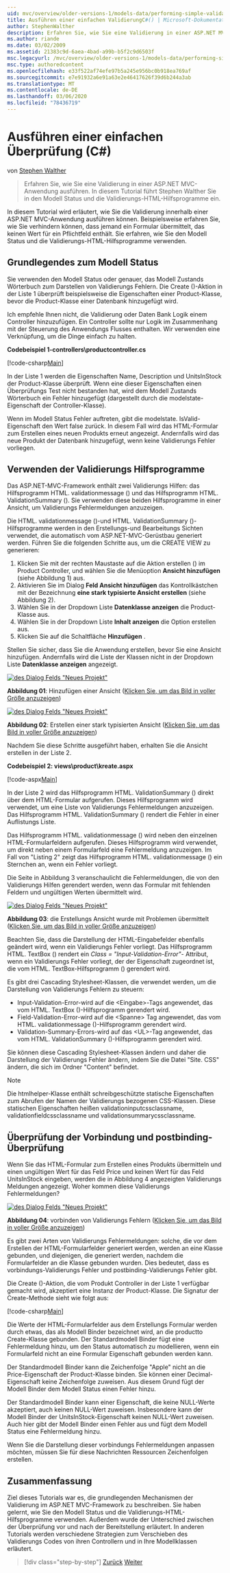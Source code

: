 ```yaml
---
uid: mvc/overview/older-versions-1/models-data/performing-simple-validation-cs
title: Ausführen einer einfachen ValidierungC#() | Microsoft-Dokumentation
author: StephenWalther
description: Erfahren Sie, wie Sie eine Validierung in einer ASP.NET MVC-Anwendung ausführen. In diesem Tutorial führt Stephen Walther Sie in den Modell Status und das Validierungs-HTML-Hilfsprogramm ein...
ms.author: riande
ms.date: 03/02/2009
ms.assetid: 21383c9d-6aea-4bad-a99b-b5f2c9d6503f
msc.legacyurl: /mvc/overview/older-versions-1/models-data/performing-simple-validation-cs
msc.type: authoredcontent
ms.openlocfilehash: e33f522af74efe97b5a245e956bc0b918ea769af
ms.sourcegitcommit: e7e91932a6e91a63e2e46417626f39d6b244a3ab
ms.translationtype: MT
ms.contentlocale: de-DE
ms.lasthandoff: 03/06/2020
ms.locfileid: "78436719"
---
```

# <a name="performing-simple-validation-c"></a>Ausführen einer einfachen Überprüfung (C#)

von [Stephen Walther](https://github.com/StephenWalther)

> Erfahren Sie, wie Sie eine Validierung in einer ASP.NET MVC-Anwendung ausführen. In diesem Tutorial führt Stephen Walther Sie in den Modell Status und die Validierungs-HTML-Hilfsprogramme ein.

In diesem Tutorial wird erläutert, wie Sie die Validierung innerhalb einer ASP.NET MVC-Anwendung ausführen können. Beispielsweise erfahren Sie, wie Sie verhindern können, dass jemand ein Formular übermittelt, das keinen Wert für ein Pflichtfeld enthält. Sie erfahren, wie Sie den Modell Status und die Validierungs-HTML-Hilfsprogramme verwenden.

## <a name="understanding-model-state"></a>Grundlegendes zum Modell Status

Sie verwenden den Modell Status oder genauer, das Modell Zustands Wörterbuch zum Darstellen von Validierungs Fehlern. Die Create ()-Aktion in der Liste 1 überprüft beispielsweise die Eigenschaften einer Product-Klasse, bevor die Product-Klasse einer Datenbank hinzugefügt wird.

Ich empfehle Ihnen nicht, die Validierung oder Daten Bank Logik einem Controller hinzuzufügen. Ein Controller sollte nur Logik im Zusammenhang mit der Steuerung des Anwendungs Flusses enthalten. Wir verwenden eine Verknüpfung, um die Dinge einfach zu halten.

**Codebeispiel 1-controllers\productcontroller.cs**

[!code-csharp[Main](performing-simple-validation-cs/samples/sample1.cs)]

In der Liste 1 werden die Eigenschaften Name, Description und UnitsInStock der Product-Klasse überprüft. Wenn eine dieser Eigenschaften einen Überprüfungs Test nicht bestanden hat, wird dem Modell Zustands Wörterbuch ein Fehler hinzugefügt (dargestellt durch die modelstate-Eigenschaft der Controller-Klasse).

Wenn im Modell Status Fehler auftreten, gibt die modelstate. IsValid-Eigenschaft den Wert false zurück. In diesem Fall wird das HTML-Formular zum Erstellen eines neuen Produkts erneut angezeigt. Andernfalls wird das neue Produkt der Datenbank hinzugefügt, wenn keine Validierungs Fehler vorliegen.

## <a name="using-the-validation-helpers"></a>Verwenden der Validierungs Hilfsprogramme

Das ASP.NET-MVC-Framework enthält zwei Validierungs Hilfen: das Hilfsprogramm HTML. validationmessage () und das Hilfsprogramm HTML. ValidationSummary (). Sie verwenden diese beiden Hilfsprogramme in einer Ansicht, um Validierungs Fehlermeldungen anzuzeigen.

Die HTML. validationmessage ()-und HTML. ValidationSummary ()-Hilfsprogramme werden in den Erstellungs-und Bearbeitungs Sichten verwendet, die automatisch vom ASP.NET-MVC-Gerüstbau generiert werden. Führen Sie die folgenden Schritte aus, um die CREATE VIEW zu generieren:

1. Klicken Sie mit der rechten Maustaste auf die Aktion erstellen () im Product Controller, und wählen Sie die Menüoption **Ansicht hinzufügen** (siehe Abbildung 1) aus.
2. Aktivieren Sie im Dialog **Feld Ansicht hinzufügen** das Kontrollkästchen mit der Bezeichnung **eine stark typisierte Ansicht erstellen** (siehe Abbildung 2).
3. Wählen Sie in der Dropdown Liste **Datenklasse anzeigen** die Product-Klasse aus.
4. Wählen Sie in der Dropdown Liste **Inhalt anzeigen** die Option erstellen aus.
5. Klicken Sie auf die Schaltfläche **Hinzufügen** .

Stellen Sie sicher, dass Sie die Anwendung erstellen, bevor Sie eine Ansicht hinzufügen. Andernfalls wird die Liste der Klassen nicht in der Dropdown Liste **Datenklasse anzeigen** angezeigt.

[![des Dialog Felds "Neues Projekt"](performing-simple-validation-cs/_static/image1.jpg)](performing-simple-validation-cs/_static/image1.png)

**Abbildung 01**: Hinzufügen einer Ansicht ([Klicken Sie, um das Bild in voller Größe anzuzeigen](performing-simple-validation-cs/_static/image2.png))

[![des Dialog Felds "Neues Projekt"](performing-simple-validation-cs/_static/image2.jpg)](performing-simple-validation-cs/_static/image3.png)

**Abbildung 02**: Erstellen einer stark typisierten Ansicht ([Klicken Sie, um das Bild in voller Größe anzuzeigen](performing-simple-validation-cs/_static/image4.png))

Nachdem Sie diese Schritte ausgeführt haben, erhalten Sie die Ansicht erstellen in der Liste 2.

**Codebeispiel 2: views\product\kreate.aspx**

[!code-aspx[Main](performing-simple-validation-cs/samples/sample2.aspx)]

In der Liste 2 wird das Hilfsprogramm HTML. ValidationSummary () direkt über dem HTML-Formular aufgerufen. Dieses Hilfsprogramm wird verwendet, um eine Liste von Validierungs Fehlermeldungen anzuzeigen. Das Hilfsprogramm HTML. ValidationSummary () rendert die Fehler in einer Auflistungs Liste.

Das Hilfsprogramm HTML. validationmessage () wird neben den einzelnen HTML-Formularfeldern aufgerufen. Dieses Hilfsprogramm wird verwendet, um direkt neben einem Formularfeld eine Fehlermeldung anzuzeigen. Im Fall von "Listing 2" zeigt das Hilfsprogramm HTML. validationmessage () ein Sternchen an, wenn ein Fehler vorliegt.

Die Seite in Abbildung 3 veranschaulicht die Fehlermeldungen, die von den Validierungs Hilfen gerendert werden, wenn das Formular mit fehlenden Feldern und ungültigen Werten übermittelt wird.

[![des Dialog Felds "Neues Projekt"](performing-simple-validation-cs/_static/image3.jpg)](performing-simple-validation-cs/_static/image5.png)

**Abbildung 03**: die Erstellungs Ansicht wurde mit Problemen übermittelt ([Klicken Sie, um das Bild in voller Größe anzuzeigen](performing-simple-validation-cs/_static/image6.png))

Beachten Sie, dass die Darstellung der HTML-Eingabefelder ebenfalls geändert wird, wenn ein Validierungs Fehler vorliegt. Das Hilfsprogramm HTML. TextBox () rendert ein *Class = "Input-Validation-Error"-* Attribut, wenn ein Validierungs Fehler vorliegt, der der Eigenschaft zugeordnet ist, die vom HTML. TextBox-Hilfsprogramm () gerendert wird.

Es gibt drei Cascading Stylesheet-Klassen, die verwendet werden, um die Darstellung von Validierungs Fehlern zu steuern:

- Input-Validation-Error-wird auf die &lt;Eingabe&gt;-Tags angewendet, das vom HTML. TextBox ()-Hilfsprogramm gerendert wird.
- Field-Validation-Error-wird auf die &lt;Spanne&gt; Tag angewendet, das vom HTML. validationmessage ()-Hilfsprogramm gerendert wird.
- Validation-Summary-Errors-wird auf das &lt;UL&gt;-Tag angewendet, das vom HTML. ValidationSummary ()-Hilfsprogramm gerendert wird.

Sie können diese Cascading Stylesheet-Klassen ändern und daher die Darstellung der Validierungs Fehler ändern, indem Sie die Datei "Site. CSS" ändern, die sich im Ordner "Content" befindet.

> [!NOTE] 
> 
> Die htmlhelper-Klasse enthält schreibgeschützte statische Eigenschaften zum Abrufen der Namen der Validierungs bezogenen CSS-Klassen. Diese statischen Eigenschaften heißen validationinputcssclassname, validationfieldcssclassname und validationsummarycssclassname.

## <a name="prebinding-validation-and-postbinding-validation"></a>Überprüfung der Vorbindung und postbinding-Überprüfung

Wenn Sie das HTML-Formular zum Erstellen eines Produkts übermitteln und einen ungültigen Wert für das Feld Price und keinen Wert für das Feld UnitsInStock eingeben, werden die in Abbildung 4 angezeigten Validierungs Meldungen angezeigt. Woher kommen diese Validierungs Fehlermeldungen?

[![des Dialog Felds "Neues Projekt"](performing-simple-validation-cs/_static/image4.jpg)](performing-simple-validation-cs/_static/image7.png)

**Abbildung 04**: vorbinden von Validierungs Fehlern ([Klicken Sie, um das Bild in voller Größe anzuzeigen](performing-simple-validation-cs/_static/image8.png))

Es gibt zwei Arten von Validierungs Fehlermeldungen: solche, die vor dem Erstellen der HTML-Formularfelder generiert werden, werden an eine Klasse gebunden, und diejenigen, die generiert werden, nachdem die Formularfelder an die Klasse gebunden wurden. Dies bedeutet, dass es vorbindungs-Validierungs Fehler und postbinding-Validierungs Fehler gibt.

Die Create ()-Aktion, die vom Produkt Controller in der Liste 1 verfügbar gemacht wird, akzeptiert eine Instanz der Product-Klasse. Die Signatur der Create-Methode sieht wie folgt aus:

[!code-csharp[Main](performing-simple-validation-cs/samples/sample3.cs)]

Die Werte der HTML-Formularfelder aus dem Erstellungs Formular werden durch etwas, das als Modell Binder bezeichnet wird, an die productto Create-Klasse gebunden. Der Standardmodell Binder fügt eine Fehlermeldung hinzu, um den Status automatisch zu modellieren, wenn ein Formularfeld nicht an eine Formular Eigenschaft gebunden werden kann.

Der Standardmodell Binder kann die Zeichenfolge "Apple" nicht an die Price-Eigenschaft der Product-Klasse binden. Sie können einer Decimal-Eigenschaft keine Zeichenfolge zuweisen. Aus diesem Grund fügt der Modell Binder dem Modell Status einen Fehler hinzu.

Der Standardmodell Binder kann einer Eigenschaft, die keine NULL-Werte akzeptiert, auch keinen NULL-Wert zuweisen. Insbesondere kann der Modell Binder der UnitsInStock-Eigenschaft keinen NULL-Wert zuweisen. Auch hier gibt der Modell Binder einen Fehler aus und fügt dem Modell Status eine Fehlermeldung hinzu.

Wenn Sie die Darstellung dieser vorbindungs Fehlermeldungen anpassen möchten, müssen Sie für diese Nachrichten Ressourcen Zeichenfolgen erstellen.

## <a name="summary"></a>Zusammenfassung

Ziel dieses Tutorials war es, die grundlegenden Mechanismen der Validierung im ASP.NET MVC-Framework zu beschreiben. Sie haben gelernt, wie Sie den Modell Status und die Validierungs-HTML-Hilfsprogramme verwenden. Außerdem wurde der Unterschied zwischen der Überprüfung vor und nach der Bereitstellung erläutert. In anderen Tutorials werden verschiedene Strategien zum Verschieben des Validierungs Codes von ihren Controllern und in Ihre Modellklassen erläutert.

> [!div class="step-by-step"]
> [Zurück](displaying-a-table-of-database-data-cs.md)
> [Weiter](validating-with-the-idataerrorinfo-interface-cs.md)
